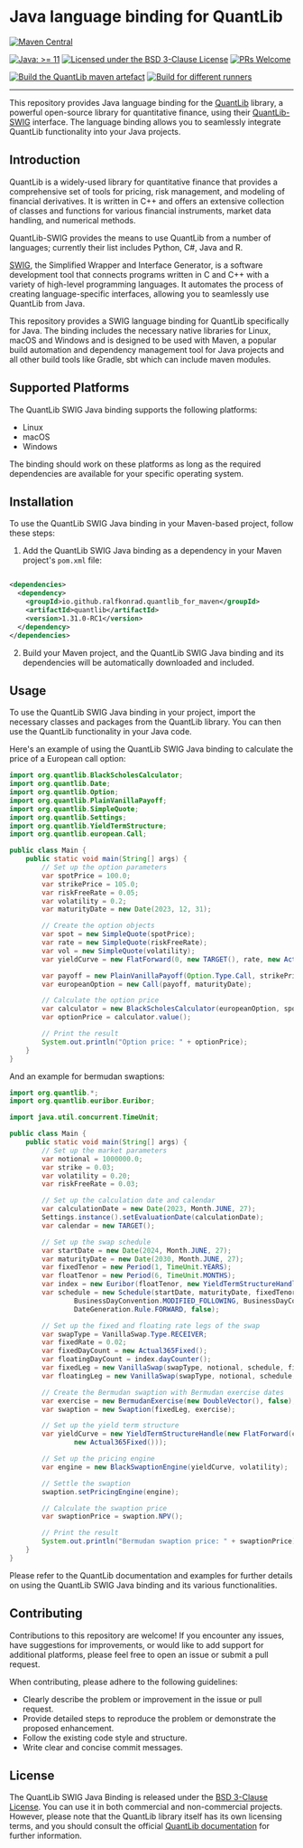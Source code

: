 # Java language binding for QuantLib

[![Maven Central](https://maven-badges.herokuapp.com/maven-central/io.github.ralfkonrad.quantlib_for_maven/quantlib/badge.svg)](https://maven-badges.herokuapp.com/maven-central/io.github.ralfkonrad.quantlib_for_maven/quantlib)

[![Java: &gt;= 11](https://oss.aoapps.com/ao-badges/java-11.svg)](https://docs.oracle.com/en/java/javase/11/)
[![Licensed under the BSD 3-Clause License](https://img.shields.io/badge/License-BSD--3--Clause-blue.svg)](https://github.com/ralfkonrad/quantlib_for_maven/blob/master/LICENSE)
[![PRs Welcome](https://img.shields.io/badge/PRs%20-welcome-brightgreen.svg)](https://github.com/ralfkonrad/quantlib_for_maven/blob/master/CONTRIBUTING.md)

[![Build the QuantLib maven artefact](https://github.com/ralfkonrad/quantlib_for_maven/actions/workflows/build_maven_artefact.yml/badge.svg?branch=master)](https://github.com/ralfkonrad/quantlib_for_maven/actions/workflows/build_maven_artefact.yml)
[![Build for different runners](https://github.com/ralfkonrad/quantlib_for_maven/actions/workflows/build_native_libraries.yml/badge.svg?branch=master)](https://github.com/ralfkonrad/quantlib_for_maven/actions/workflows/build_native_libraries.yml)

---

This repository provides Java language binding
for the [QuantLib](https://github.com/lballabio/QuantLib) library, a powerful open-source library
for quantitative finance, using their [QuantLib-SWIG](https://github.com/lballabio/QuantLib-SWIG)
interface. The language binding allows you to seamlessly integrate QuantLib functionality into your
Java projects.

## Introduction

QuantLib is a widely-used library for quantitative finance that provides a comprehensive set of
tools for pricing, risk management, and modeling of financial derivatives. It is written in C++ and
offers an extensive collection of classes and functions for various financial instruments, market
data handling, and numerical methods.

QuantLib-SWIG provides the means to use QuantLib from a number of languages; currently their list
includes Python, C#, Java and R.

[SWIG](https://swig.org/), the Simplified Wrapper and Interface Generator, is a software development
tool that connects programs written in C and C++ with a variety of high-level programming languages.
It automates the process of creating language-specific interfaces, allowing you to seamlessly use
QuantLib from Java.

This repository provides a SWIG language binding for QuantLib specifically for Java. The binding
includes the necessary native libraries for Linux, macOS and Windows and is designed to be used with
Maven, a popular build automation and dependency management tool for Java projects and all other
build tools like Gradle, sbt which can include maven modules.

## Supported Platforms

The QuantLib SWIG Java binding supports the following platforms:

- Linux
- macOS
- Windows

The binding should work on these platforms as long as the required dependencies are available for
your specific operating system.

## Installation

To use the QuantLib SWIG Java binding in your Maven-based project, follow these steps:

1. Add the QuantLib SWIG Java binding as a dependency in your Maven project's `pom.xml` file:

```xml

<dependencies>
  <dependency>
    <groupId>io.github.ralfkonrad.quantlib_for_maven</groupId>
    <artifactId>quantlib</artifactId>
    <version>1.31.0-RC1</version>
  </dependency>
</dependencies>
```

2. Build your Maven project, and the QuantLib SWIG Java binding and its dependencies will be
   automatically downloaded and included.

## Usage

To use the QuantLib SWIG Java binding in your project, import the necessary classes and packages
from the QuantLib library. You can then use the QuantLib functionality in your Java code.

Here's an example of using the QuantLib SWIG Java binding to calculate the price of a European call
option:

```java
import org.quantlib.BlackScholesCalculator;
import org.quantlib.Date;
import org.quantlib.Option;
import org.quantlib.PlainVanillaPayoff;
import org.quantlib.SimpleQuote;
import org.quantlib.Settings;
import org.quantlib.YieldTermStructure;
import org.quantlib.european.Call;

public class Main {
    public static void main(String[] args) {
        // Set up the option parameters
        var spotPrice = 100.0;
        var strikePrice = 105.0;
        var riskFreeRate = 0.05;
        var volatility = 0.2;
        var maturityDate = new Date(2023, 12, 31);

        // Create the option objects
        var spot = new SimpleQuote(spotPrice);
        var rate = new SimpleQuote(riskFreeRate);
        var vol = new SimpleQuote(volatility);
        var yieldCurve = new FlatForward(0, new TARGET(), rate, new Actual365Fixed());

        var payoff = new PlainVanillaPayoff(Option.Type.Call, strikePrice);
        var europeanOption = new Call(payoff, maturityDate);

        // Calculate the option price
        var calculator = new BlackScholesCalculator(europeanOption, spot, yieldCurve, vol);
        var optionPrice = calculator.value();

        // Print the result
        System.out.println("Option price: " + optionPrice);
    }
}
```

And an example for bermudan swaptions:

```java
import org.quantlib.*;
import org.quantlib.euribor.Euribor;

import java.util.concurrent.TimeUnit;

public class Main {
    public static void main(String[] args) {
        // Set up the market parameters
        var notional = 1000000.0;
        var strike = 0.03;
        var volatility = 0.20;
        var riskFreeRate = 0.03;

        // Set up the calculation date and calendar
        var calculationDate = new Date(2023, Month.JUNE, 27);
        Settings.instance().setEvaluationDate(calculationDate);
        var calendar = new TARGET();

        // Set up the swap schedule
        var startDate = new Date(2024, Month.JUNE, 27);
        var maturityDate = new Date(2030, Month.JUNE, 27);
        var fixedTenor = new Period(1, TimeUnit.YEARS);
        var floatTenor = new Period(6, TimeUnit.MONTHS);
        var index = new Euribor(floatTenor, new YieldTermStructureHandle());
        var schedule = new Schedule(startDate, maturityDate, fixedTenor, calendar,
                BusinessDayConvention.MODIFIED_FOLLOWING, BusinessDayConvention.MODIFIED_FOLLOWING,
                DateGeneration.Rule.FORWARD, false);

        // Set up the fixed and floating rate legs of the swap
        var swapType = VanillaSwap.Type.RECEIVER;
        var fixedRate = 0.02;
        var fixedDayCount = new Actual365Fixed();
        var floatingDayCount = index.dayCounter();
        var fixedLeg = new VanillaSwap(swapType, notional, schedule, fixedRate, fixedDayCount);
        var floatingLeg = new VanillaSwap(swapType, notional, schedule, index, 0.0, floatingDayCount);

        // Create the Bermudan swaption with Bermudan exercise dates
        var exercise = new BermudanExercise(new DoubleVector(), false);
        var swaption = new Swaption(fixedLeg, exercise);

        // Set up the yield term structure
        var yieldCurve = new YieldTermStructureHandle(new FlatForward(calculationDate, riskFreeRate,
                new Actual365Fixed()));

        // Set up the pricing engine
        var engine = new BlackSwaptionEngine(yieldCurve, volatility);

        // Settle the swaption
        swaption.setPricingEngine(engine);

        // Calculate the swaption price
        var swaptionPrice = swaption.NPV();

        // Print the result
        System.out.println("Bermudan swaption price: " + swaptionPrice);
    }
}
```

Please refer to the QuantLib documentation and examples for further details on using the QuantLib
SWIG Java binding and its various functionalities.

## Contributing

Contributions to this repository are welcome! If you encounter any issues, have suggestions for
improvements, or would like to add support for additional platforms, please feel free to open an
issue or submit a pull request.

When contributing, please adhere to the following guidelines:

- Clearly describe the problem or improvement in the issue or pull request.
- Provide detailed steps to reproduce the problem or demonstrate the proposed enhancement.
- Follow the existing code style and structure.
- Write clear and concise commit messages.

## License

The QuantLib SWIG Java Binding is released under the [BSD 3-Clause License](LICENSE). You can use it
in both commercial and non-commercial projects. However, please note that the QuantLib library
itself has its own licensing terms, and you should consult the
official [QuantLib documentation](https://github.com/lballabio/QuantLib) for further information.
